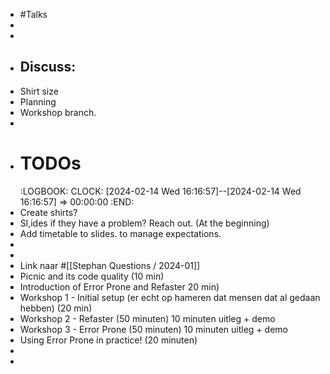 - #Talks
-
-
- ## Discuss:
- Shirt size
- Planning
- Workshop branch.
-
- # TODOs
  :LOGBOOK:
  CLOCK: [2024-02-14 Wed 16:16:57]--[2024-02-14 Wed 16:16:57] =>  00:00:00
  :END:
- Create shirts?
- Sl,ides if they have a problem? Reach out. (At the beginning)
- Add timetable to slides. to manage expectations.
-
-
- Link naar #[[Stephan Questions / 2024-01]]
- Picnic and its code quality (10 min)
- Introduction of Error Prone and Refaster 20 min)
- Workshop 1 - Initial setup (er echt op hameren dat mensen dat al gedaan hebben) (20 min)
- Workshop 2 - Refaster (50 minuten) 10 minuten uitleg + demo
- Workshop 3 - Error Prone (50 minuten) 10 minuten uitleg + demo
- Using Error Prone in practice! (20 minuten)
-
-